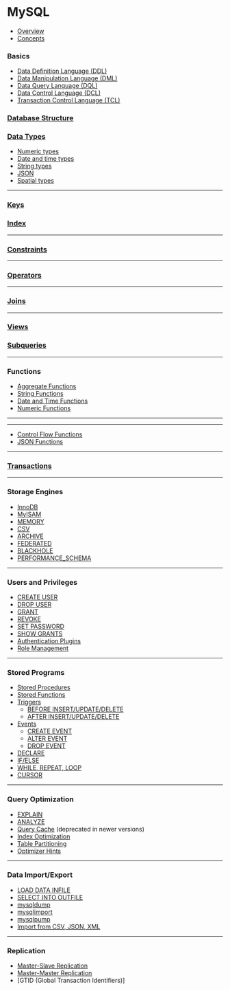 # MySQL

- [Overview](lessons/overview/readme.md)
- [Concepts](lessons/concepts/readme.md)

### Basics
- [Data Definition Language (DDL)](lessons/ddl/readme.md)
- [Data Manipulation Language (DML)](lessons/dml/readme.md)  
- [Data Query Language (DQL)](lessons/dql/readme.md)  
- [Data Control Language (DCL)](lessons/dcl/readme.md)  
- [Transaction Control Language (TCL)](lessons/tcl/readme.md)

### [Database Structure](lessons/database_structure/readme.md)
<!-- [Database](lessons/database_structure/database/readme.md)  
- [Schema](lessons/database_structure/schema/readme.md)  
- [Table](lessons/database_structure/table/readme.md)  
- [Column](lessons/database_structure/column/readme.md)  
- [Row/Record](lessons/database_structure/row_record/readme.md)  -->

### [Data Types](lessons/data_types/readme.md)  
- [Numeric types](lessons/data_types/numeric_types/readme.md)  
- [Date and time types](lessons/data_types/date_time_types/readme.md)  
- [String types](lessons/data_types/string_types/readme.md)  
- [JSON](lessons/data_types/json/readme.md)  
- [Spatial types](lessons/data_types/spatial_types/readme.md)

---

### [Keys](lessons/keys/readme.md)
<!-- - [Primary Key](lessons/keys_indexes/primary_key/readme.md)  
- [Foreign Key](lessons/keys_indexes/foreign_key/readme.md)  
- [Unique Key](lessons/keys_indexes/unique_key/readme.md)  
- [Composite Key](lessons/keys_indexes/composite_key/readme.md)  
- [Auto Increment](lessons/keys_indexes/auto_increment/readme.md)   -->
### [Index](lessons/index/readme.md)  
<!-- - [Single-column Index](lessons/keys_indexes/single_column_index/readme.md)  
- [Composite Index](lessons/keys_indexes/composite_index/readme.md)  
- [Full-text Index](lessons/keys_indexes/full_text_index/readme.md)  
- [Spatial Index](lessons/keys_indexes/spatial_index/readme.md) -->

---

### [Constraints](lessons/constraints/readme.md) 
<!-- - [NOT NULL](lessons/constraints/not_null/readme.md)  
- [UNIQUE](lessons/constraints/unique/readme.md)  
- [DEFAULT](lessons/constraints/default/readme.md)  
- [CHECK](lessons/constraints/check/readme.md)  
- [PRIMARY KEY](lessons/constraints/primary_key/readme.md)  
- [FOREIGN KEY](lessons/constraints/foreign_key/readme.md) -->

---

### [Operators](lessons/operators/readme.md)  
<!-- - [Arithmetic Operators](lessons/operators/arithmetic_operators/readme.md)  
- [Comparison Operators](lessons/operators/comparison_operators/readme.md)  
- [Logical Operators](lessons/operators/logical_operators/readme.md)  
- [Bitwise Operators](lessons/operators/bitwise_operators/readme.md)  
- [Assignment Operators](lessons/operators/assignment_operators/readme.md) -->

---

### [Joins](lessons/joins/readme.md)
<!-- - [INNER JOIN](lessons/joins/inner_join/readme.md)  
- [LEFT JOIN](lessons/joins/left_join/readme.md)  
- [RIGHT JOIN](lessons/joins/right_join/readme.md)  
- [FULL OUTER JOIN](lessons/joins/full_outer_join/readme.md)  
- [CROSS JOIN](lessons/joins/cross_join/readme.md)  
- [SELF JOIN](lessons/joins/self_join/readme.md)  
- [NATURAL JOIN](lessons/joins/natural_join/readme.md)  
- [USING clause](lessons/joins/using_clause/readme.md)  
- [ON clause](lessons/joins/on_clause/readme.md) -->

---

### [Views](lessons/views/readme.md) 

### [Subqueries](lessons/subqueries/readme.md)
<!-- - [CREATE VIEW](lessons/views_subqueries/create_view/readme.md)  
- [ALTER VIEW](lessons/views_subqueries/alter_view/readme.md)  
- [DROP VIEW](lessons/views_subqueries/drop_view/readme.md)  
- [Simple subquery](lessons/views_subqueries/simple_subquery/readme.md)  
- [Correlated subquery](lessons/views_subqueries/correlated_subquery/readme.md)  
- [Scalar subquery](lessons/views_subqueries/scalar_subquery/readme.md)  
- [EXISTS / NOT EXISTS](lessons/views_subqueries/exists_not_exists/readme.md)  
- [IN / NOT IN](lessons/views_subqueries/in_not_in/readme.md) -->

---

### Functions
- [Aggregate Functions](lessons/functions/aggregate_functions/readme.md)
  <!-- - [COUNT](lessons/functions/aggregate_functions/count/readme.md), [SUM](lessons/functions/aggregate_functions/sum/readme.md), [AVG](lessons/functions/aggregate_functions/avg/readme.md), [MIN](lessons/functions/aggregate_functions/min/readme.md), [MAX](lessons/functions/aggregate_functions/max/readme.md) -->
- [String Functions](lessons/functions/string_functions/readme.md)
  <!-- - [CONCAT](lessons/functions/string_functions/concat/readme.md), [LENGTH](lessons/functions/string_functions/length/readme.md), [REPLACE](lessons/functions/string_functions/replace/readme.md), [SUBSTRING](lessons/functions/string_functions/substring/readme.md), [LOWER](lessons/functions/string_functions/lower/readme.md), [UPPER](lessons/functions/string_functions/upper/readme.md) -->
- [Date and Time Functions](lessons/functions/date_time_functions/readme.md)
  <!-- - [NOW](lessons/functions/date_time_functions/now/readme.md), [CURDATE](lessons/functions/date_time_functions/curdate/readme.md), [DATE_ADD](lessons/functions/date_time_functions/date_add/readme.md), [DATEDIFF](lessons/functions/date_time_functions/datediff/readme.md), [STR_TO_DATE](lessons/functions/date_time_functions/str_to_date/readme.md) -->
- [Numeric Functions](lessons/functions/numeric_functions/readme.md)
  <!-- - [ROUND](lessons/functions/numeric_functions/round/readme.md), [CEIL](lessons/functions/numeric_functions/ceil/readme.md), [FLOOR](lessons/functions/numeric_functions/floor/readme.md), [MOD](lessons/functions/numeric_functions/mod/readme.md), [ABS](lessons/functions/numeric_functions/abs/readme.md) -->

---
---

- [Control Flow Functions](lessons/functions/control_flow_functions/readme.md)
  <!-- - [IF](lessons/functions/control_flow_functions/if/readme.md), [IFNULL](lessons/functions/control_flow_functions/ifnull/readme.md), [CASE](lessons/functions/control_flow_functions/case/readme.md), [COALESCE](lessons/functions/control_flow_functions/coalesce/readme.md) -->
- [JSON Functions](lessons/functions/json_functions/readme.md)
  <!-- - [JSON_OBJECT](lessons/functions/json_functions/json_object/readme.md), [JSON_ARRAY](lessons/functions/json_functions/json_array/readme.md), [JSON_EXTRACT](lessons/functions/json_functions/json_extract/readme.md), [JSON_SET](lessons/functions/json_functions/json_set/readme.md) -->

---

### [Transactions](lessons/transactions/readme.md)
<!-- - [START TRANSACTION](lessons/transactions/start_transaction/readme.md)
- [COMMIT](lessons/transactions/commit/readme.md)
- [ROLLBACK](lessons/transactions/rollback/readme.md)
- [SAVEPOINT](lessons/transactions/savepoint/readme.md)
- [RELEASE SAVEPOINT](lessons/transactions/release_savepoint/readme.md)
- [SET AUTOCOMMIT](lessons/transactions/set_autocommit/readme.md) -->

---

### Storage Engines
- [InnoDB](lessons/storage_engines/innodb/readme.md)
- [MyISAM](lessons/storage_engines/myisam/readme.md)
- [MEMORY](lessons/storage_engines/memory/readme.md)
- [CSV](lessons/storage_engines/csv/readme.md)
- [ARCHIVE](lessons/storage_engines/archive/readme.md)
- [FEDERATED](lessons/storage_engines/federated/readme.md)
- [BLACKHOLE](lessons/storage_engines/blackhole/readme.md)
- [PERFORMANCE_SCHEMA](lessons/storage_engines/performance_schema/readme.md)

---

### Users and Privileges
- [CREATE USER](lessons/users_privileges/create_user/readme.md)
- [DROP USER](lessons/users_privileges/drop_user/readme.md)
- [GRANT](lessons/users_privileges/grant/readme.md)
- [REVOKE](lessons/users_privileges/revoke/readme.md)
- [SET PASSWORD](lessons/users_privileges/set_password/readme.md)
- [SHOW GRANTS](lessons/users_privileges/show_grants/readme.md)
- [Authentication Plugins](lessons/users_privileges/authentication_plugins/readme.md)
- [Role Management](lessons/users_privileges/role_management/readme.md)

---

### Stored Programs
- [Stored Procedures](lessons/stored_programs/stored_procedures/readme.md)
- [Stored Functions](lessons/stored_programs/stored_functions/readme.md)
- [Triggers](lessons/stored_programs/triggers/readme.md)
  - [BEFORE INSERT/UPDATE/DELETE](lessons/stored_programs/triggers/before/readme.md)
  - [AFTER INSERT/UPDATE/DELETE](lessons/stored_programs/triggers/after/readme.md)
- [Events](lessons/stored_programs/events/readme.md)
  - [CREATE EVENT](lessons/stored_programs/events/create_event/readme.md)
  - [ALTER EVENT](lessons/stored_programs/events/alter_event/readme.md)
  - [DROP EVENT](lessons/stored_programs/events/drop_event/readme.md)
- [DECLARE](lessons/stored_programs/declare/readme.md)
- [IF/ELSE](lessons/stored_programs/if_else/readme.md)
- [WHILE, REPEAT, LOOP](lessons/stored_programs/loops/readme.md)
- [CURSOR](lessons/stored_programs/cursor/readme.md)

---

### Query Optimization
- [EXPLAIN](lessons/query_optimization/explain/readme.md)
- [ANALYZE](lessons/query_optimization/analyze/readme.md)
- [Query Cache](lessons/query_optimization/query_cache/readme.md) (deprecated in newer versions)
- [Index Optimization](lessons/query_optimization/index_optimization/readme.md)
- [Table Partitioning](lessons/query_optimization/table_partitioning/readme.md)
- [Optimizer Hints](lessons/query_optimization/optimizer_hints/readme.md)

---

### Data Import/Export
- [LOAD DATA INFILE](lessons/data_import_export/load_data_infile/readme.md)
- [SELECT INTO OUTFILE](lessons/data_import_export/select_into_outfile/readme.md)
- [mysqldump](lessons/data_import_export/mysqldump/readme.md)
- [mysqlimport](lessons/data_import_export/mysqlimport/readme.md)
- [mysqlpump](lessons/data_import_export/mysqlpump/readme.md)
- [Import from CSV, JSON, XML](lessons/data_import_export/import_formats/readme.md)

---

### Replication
- [Master-Slave Replication](lessons/replication/master_slave/readme.md)
- [Master-Master Replication](lessons/replication/master_master/readme.md)
- [GTID (Global Transaction Identifiers)]